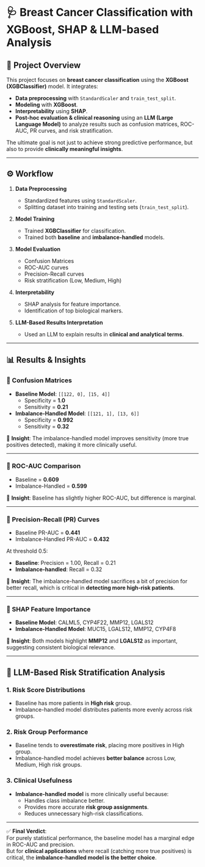 # 🩺 Breast Cancer Classification with XGBoost, SHAP & LLM-based Analysis

## 📌 Project Overview
This project focuses on **breast cancer classification** using the **XGBoost (XGBClassifier)** model. It integrates:
- **Data preprocessing** with `StandardScaler` and `train_test_split`.
- **Modeling** with **XGBoost**.
- **Interpretability** using **SHAP**.
- **Post-hoc evaluation & clinical reasoning** using an **LLM (Large Language Model)** to analyze results such as confusion matrices, ROC-AUC, PR curves, and risk stratification.

The ultimate goal is not just to achieve strong predictive performance, but also to provide **clinically meaningful insights**.

---

## ⚙️ Workflow
1. **Data Preprocessing**
   - Standardized features using `StandardScaler`.
   - Splitting dataset into training and testing sets (`train_test_split`).

2. **Model Training**
   - Trained **XGBClassifier** for classification.
   - Trained both **baseline** and **imbalance-handled** models.

3. **Model Evaluation**
   - Confusion Matrices
   - ROC-AUC curves
   - Precision-Recall curves
   - Risk stratification (Low, Medium, High)

4. **Interpretability**
   - SHAP analysis for feature importance.
   - Identification of top biological markers.

5. **LLM-Based Results Interpretation**
   - Used an LLM to explain results in **clinical and analytical terms**.

---

## 📊 Results & Insights

### 🔹 Confusion Matrices
- **Baseline Model**: `[[122, 0], [15, 4]]`
  - Specificity = **1.0**
  - Sensitivity = **0.21**
- **Imbalance-Handled Model**: `[[121, 1], [13, 6]]`
  - Specificity = **0.992**
  - Sensitivity = **0.32**

🔑 **Insight**: The imbalance-handled model improves sensitivity (more true positives detected), making it more clinically useful.

---

### 🔹 ROC-AUC Comparison
- Baseline = **0.609**
- Imbalance-Handled = **0.599**

🔑 **Insight**: Baseline has slightly higher ROC-AUC, but difference is marginal.

---

### 🔹 Precision-Recall (PR) Curves
- Baseline PR-AUC = **0.441**
- Imbalance-Handled PR-AUC = **0.432**

At threshold 0.5:
- **Baseline**: Precision = 1.00, Recall = 0.21
- **Imbalance-handled**: Recall = 0.32

🔑 **Insight**: The imbalance-handled model sacrifices a bit of precision for better recall, which is critical in **detecting more high-risk patients**.

---

### 🔹 SHAP Feature Importance
- **Baseline Model**: CALML5, CYP4F22, MMP12, LGALS12
- **Imbalance-Handled Model**: MUC15, LGALS12, MMP12, CYP4F8

🔑 **Insight**: Both models highlight **MMP12** and **LGALS12** as important, suggesting consistent biological relevance.

---

## 🧠 LLM-Based Risk Stratification Analysis

### 1. **Risk Score Distributions**
- Baseline has more patients in **High risk** group.
- Imbalance-handled model distributes patients more evenly across risk groups.

### 2. **Risk Group Performance**
- Baseline tends to **overestimate risk**, placing more positives in High group.
- Imbalance-handled model achieves **better balance** across Low, Medium, High risk groups.

### 3. **Clinical Usefulness**
- **Imbalance-handled model** is more clinically useful because:
  - Handles class imbalance better.
  - Provides more accurate **risk group assignments**.
  - Reduces unnecessary high-risk classifications.

---

✅ **Final Verdict**:  
For purely statistical performance, the baseline model has a marginal edge in ROC-AUC and precision.  
But for **clinical applications** where recall (catching more true positives) is critical, the **imbalance-handled model is the better choice**.

